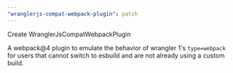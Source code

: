 ```yaml
---
"wranglerjs-compat-webpack-plugin": patch
---
```


Create WranglerJsCompatWebpackPlugin

A webpack@4 plugin to emulate the behavior of wrangler 1's `type=webpack` for users that cannot switch to esbuild and are not already using a custom build.

